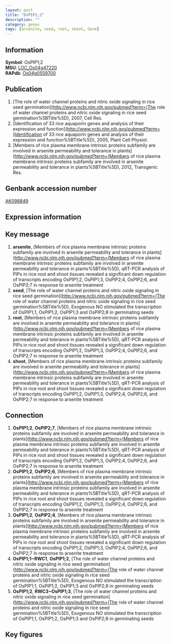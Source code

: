 ```yaml
---
layout: post
title: "OsPIP1;2"
description: ""
category: genes
tags: [arsenite, seed, root, shoot, Gene]
---
```


## Information
__Symbol__: OsPIP1;2  
__MSU__: [LOC_Os04g47220](http://rice.plantbiology.msu.edu/cgi-bin/ORF_infopage.cgi?orf=LOC_Os04g47220)  
__RAPdb__: [Os04g0559700](http://rapdb.dna.affrc.go.jp/viewer/gbrowse_details/irgsp1?name=Os04g0559700)  

## Publication
1. [The role of water channel proteins and nitric oxide signaling in rice seed germination](http://www.ncbi.nlm.nih.gov/pubmed?term=(The role of water channel proteins and nitric oxide signaling in rice seed germination%5BTitle%5D), 2007, Cell Res.
2. [Identification of 33 rice aquaporin genes and analysis of their expression and function](http://www.ncbi.nlm.nih.gov/pubmed?term=(Identification of 33 rice aquaporin genes and analysis of their expression and function%5BTitle%5D), 2005, Plant Cell Physiol.
3. [Members of rice plasma membrane intrinsic proteins subfamily are involved in arsenite permeability and tolerance in plants](http://www.ncbi.nlm.nih.gov/pubmed?term=(Members of rice plasma membrane intrinsic proteins subfamily are involved in arsenite permeability and tolerance in plants%5BTitle%5D), 2012, Transgenic Res.

## Genbank accession number
[AK098849](http://www.ncbi.nlm.nih.gov/nuccore/AK098849)

## Expression information

## Key message
1. __arsenite__, [Members of rice plasma membrane intrinsic proteins subfamily are involved in arsenite permeability and tolerance in plants](http://www.ncbi.nlm.nih.gov/pubmed?term=(Members of rice plasma membrane intrinsic proteins subfamily are involved in arsenite permeability and tolerance in plants%5BTitle%5D),  qRT-PCR analysis of PIPs in rice root and shoot tissues revealed a significant down regulation of transcripts encoding OsPIP1;2, OsPIP1;3, OsPIP2;4, OsPIP2;6, and OsPIP2;7 in response to arsenite treatment
2. __seed__, [The role of water channel proteins and nitric oxide signaling in rice seed germination](http://www.ncbi.nlm.nih.gov/pubmed?term=(The role of water channel proteins and nitric oxide signaling in rice seed germination%5BTitle%5D),  Exogenous NO stimulated the transcription of OsPIP1;1, OsPIP1;2, OsPIP1;3 and OsPIP2;8 in germinating seeds
3. __root__, [Members of rice plasma membrane intrinsic proteins subfamily are involved in arsenite permeability and tolerance in plants](http://www.ncbi.nlm.nih.gov/pubmed?term=(Members of rice plasma membrane intrinsic proteins subfamily are involved in arsenite permeability and tolerance in plants%5BTitle%5D),  qRT-PCR analysis of PIPs in rice root and shoot tissues revealed a significant down regulation of transcripts encoding OsPIP1;2, OsPIP1;3, OsPIP2;4, OsPIP2;6, and OsPIP2;7 in response to arsenite treatment
4. __shoot__, [Members of rice plasma membrane intrinsic proteins subfamily are involved in arsenite permeability and tolerance in plants](http://www.ncbi.nlm.nih.gov/pubmed?term=(Members of rice plasma membrane intrinsic proteins subfamily are involved in arsenite permeability and tolerance in plants%5BTitle%5D),  qRT-PCR analysis of PIPs in rice root and shoot tissues revealed a significant down regulation of transcripts encoding OsPIP1;2, OsPIP1;3, OsPIP2;4, OsPIP2;6, and OsPIP2;7 in response to arsenite treatment

## Connection
1. __OsPIP1;2__, __OsPIP2;7__, [Members of rice plasma membrane intrinsic proteins subfamily are involved in arsenite permeability and tolerance in plants](http://www.ncbi.nlm.nih.gov/pubmed?term=(Members of rice plasma membrane intrinsic proteins subfamily are involved in arsenite permeability and tolerance in plants%5BTitle%5D),  qRT-PCR analysis of PIPs in rice root and shoot tissues revealed a significant down regulation of transcripts encoding OsPIP1;2, OsPIP1;3, OsPIP2;4, OsPIP2;6, and OsPIP2;7 in response to arsenite treatment
2. __OsPIP1;2__, __OsPIP2;6__, [Members of rice plasma membrane intrinsic proteins subfamily are involved in arsenite permeability and tolerance in plants](http://www.ncbi.nlm.nih.gov/pubmed?term=(Members of rice plasma membrane intrinsic proteins subfamily are involved in arsenite permeability and tolerance in plants%5BTitle%5D),  qRT-PCR analysis of PIPs in rice root and shoot tissues revealed a significant down regulation of transcripts encoding OsPIP1;2, OsPIP1;3, OsPIP2;4, OsPIP2;6, and OsPIP2;7 in response to arsenite treatment
3. __OsPIP1;2__, __OsPIP2;4__, [Members of rice plasma membrane intrinsic proteins subfamily are involved in arsenite permeability and tolerance in plants](http://www.ncbi.nlm.nih.gov/pubmed?term=(Members of rice plasma membrane intrinsic proteins subfamily are involved in arsenite permeability and tolerance in plants%5BTitle%5D),  qRT-PCR analysis of PIPs in rice root and shoot tissues revealed a significant down regulation of transcripts encoding OsPIP1;2, OsPIP1;3, OsPIP2;4, OsPIP2;6, and OsPIP2;7 in response to arsenite treatment
4. __OsPIP1;1~RWC1__, __OsPIP1;2__, [The role of water channel proteins and nitric oxide signaling in rice seed germination](http://www.ncbi.nlm.nih.gov/pubmed?term=(The role of water channel proteins and nitric oxide signaling in rice seed germination%5BTitle%5D),  Exogenous NO stimulated the transcription of OsPIP1;1, OsPIP1;2, OsPIP1;3 and OsPIP2;8 in germinating seeds
5. __OsPIP1;2__, __RWC3~OsPIP1;3__, [The role of water channel proteins and nitric oxide signaling in rice seed germination](http://www.ncbi.nlm.nih.gov/pubmed?term=(The role of water channel proteins and nitric oxide signaling in rice seed germination%5BTitle%5D),  Exogenous NO stimulated the transcription of OsPIP1;1, OsPIP1;2, OsPIP1;3 and OsPIP2;8 in germinating seeds

## Key figures


